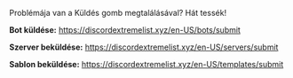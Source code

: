 Problémája van a Küldés gomb megtalálásával? Hát tessék!

**Bot küldése:** <https://discordextremelist.xyz/en-US/bots/submit>

**Szerver beküldése:** <https://discordextremelist.xyz/en-US/servers/submit>

**Sablon beküldése:** <https://discordextremelist.xyz/en-US/templates/submit>